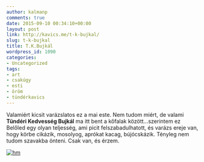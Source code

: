```yaml
---
author: kalmanp
comments: true
date: 2015-09-10 00:34:10+00:00
layout: post
link: http://kavics.me/t-k-bujkal/
slug: t-k-bujkal
title: T.K.Bujkál
wordpress_id: 1090
categories:
- Uncategorized
tags:
- art
- csakúgy
- esti
- öröm
- tündérkavics
---
```


Valamiért kicsit varázslatos ez a mai este. Nem tudom miért, de valami **Tündéri Kedvesség Bujkál** ma itt bent a kőfalak között…szerintem ez Belőled egy olyan teljesség, ami picit felszabadulhatott, és varázs ereje van, hogy körbe cikázik, mosolyog, aprókat kacag, bújócskázik. Tényleg nem tudom szavakba önteni. Csak van, és érzem.

[![hm](/kavicsblog/wp-content/uploads/2015/09/6990112000_85fe1a6c2a_z.jpg)](/kavicsblog/wp-content/uploads/2015/09/6990112000_85fe1a6c2a_z.jpg)
